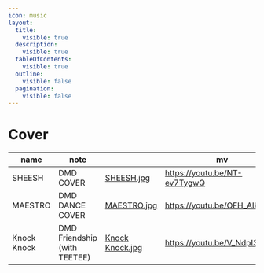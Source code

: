 ```yaml
---
icon: music
layout:
  title:
    visible: true
  description:
    visible: true
  tableOfContents:
    visible: true
  outline:
    visible: false
  pagination:
    visible: false
---
```


# Cover

<table data-column-title-hidden data-view="cards"><thead><tr><th>name</th><th>note</th><th data-hidden data-card-cover data-type="files"></th><th data-hidden data-card-target data-type="content-ref">mv</th></tr></thead><tbody><tr><td>SHEESH</td><td>DMD COVER</td><td><a href="../.gitbook/assets/SHEESH.jpg">SHEESH.jpg</a></td><td><a href="https://youtu.be/NT-ev7TygwQ">https://youtu.be/NT-ev7TygwQ</a></td></tr><tr><td>MAESTRO</td><td>DMD DANCE COVER</td><td><a href="../.gitbook/assets/MAESTRO.jpg">MAESTRO.jpg</a></td><td><a href="https://youtu.be/OFH_Alk1rUQ">https://youtu.be/OFH_Alk1rUQ</a></td></tr><tr><td>Knock Knock</td><td>DMD Friendship (with TEETEE)</td><td><a href="../.gitbook/assets/Knock Knock.jpg">Knock Knock.jpg</a></td><td><a href="https://youtu.be/V_NdpI3bCHE">https://youtu.be/V_NdpI3bCHE</a></td></tr></tbody></table>
